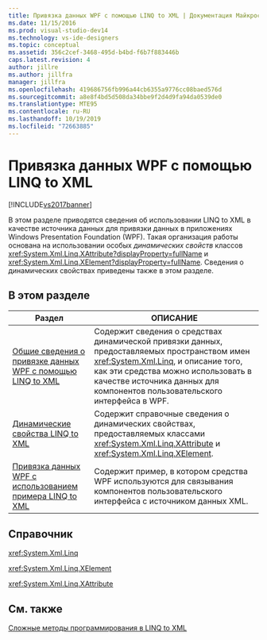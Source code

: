 ```yaml
---
title: Привязка данных WPF с помощью LINQ to XML | Документация Майкрософт
ms.date: 11/15/2016
ms.prod: visual-studio-dev14
ms.technology: vs-ide-designers
ms.topic: conceptual
ms.assetid: 356c2cef-3468-495d-b4bd-f6b7f883446b
caps.latest.revision: 4
author: jillre
ms.author: jillfra
manager: jillfra
ms.openlocfilehash: 419686756fb996a44cb6355a9776cc08baed576d
ms.sourcegitcommit: a8e8f4bd5d508da34bbe9f2d4d9fa94da0539de0
ms.translationtype: MTE95
ms.contentlocale: ru-RU
ms.lasthandoff: 10/19/2019
ms.locfileid: "72663885"
---
```

# <a name="wpf-data-binding-with-linq-to-xml"></a>Привязка данных WPF с помощью LINQ to XML
[!INCLUDE[vs2017banner](../includes/vs2017banner.md)]

В этом разделе приводятся сведения об использовании LINQ to XML в качестве источника данных для привязки данных в приложениях Windows Presentation Foundation (WPF). Такая организация работы основана на использовании особых *динамических свойств* классов <xref:System.Xml.Linq.XAttribute?displayProperty=fullName> и <xref:System.Xml.Linq.XElement?displayProperty=fullName>. Сведения о динамических свойствах приведены также в этом разделе.

## <a name="in-this-section"></a>В этом разделе

|Раздел|ОПИСАНИЕ|
|-----------|-----------------|
|[Общие сведения о привязке данных WPF с помощью LINQ to XML](../designers/wpf-data-binding-with-linq-to-xml-overview.md)|Содержит сведения о средствах динамической привязки данных, предоставляемых пространством имен <xref:System.Xml.Linq>, и описание того, как эти средства можно использовать в качестве источника данных для компонентов пользовательского интерфейса в WPF.|
|[Динамические свойства LINQ to XML](../designers/linq-to-xml-dynamic-properties.md)|Содержит справочные сведения о динамических свойствах, предоставляемых классами <xref:System.Xml.Linq.XAttribute> и <xref:System.Xml.Linq.XElement>.|
|[Привязка данных WPF с использованием примера LINQ to XML](../designers/wpf-data-binding-using-linq-to-xml-example.md)|Содержит пример, в котором средства WPF используются для связывания компонентов пользовательского интерфейса с источником данных XML.|

## <a name="reference"></a>Справочник
 <xref:System.Xml.Linq>

 <xref:System.Xml.Linq.XElement>

 <xref:System.Xml.Linq.XAttribute>

## <a name="see-also"></a>См. также
 [Сложные методы программирования в LINQ to XML](https://msdn.microsoft.com/library/88c4a6ea-700b-4468-9a29-0ea18fc63dd0)

